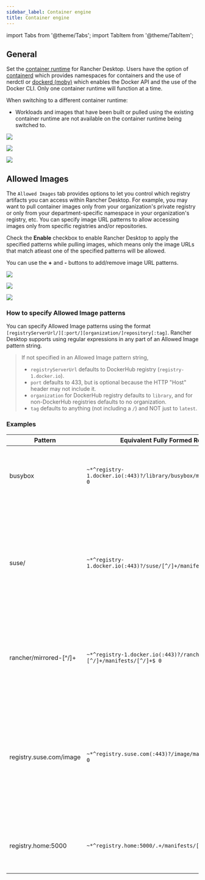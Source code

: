 ```yaml
---
sidebar_label: Container engine
title: Container engine
---
```


import Tabs from '@theme/Tabs';
import TabItem from '@theme/TabItem';

## General

Set the [container runtime] for Rancher Desktop. Users have the option of [containerd] which provides namespaces for containers and the use of nerdctl or [dockerd (moby)] which enables the Docker API and the use of the Docker CLI. Only one container runtime will function at a time.

When switching to a different container runtime:

- Workloads and images that have been built or pulled using the existing container runtime are not available on the container runtime being switched to.

<Tabs groupId="os">
<TabItem value="Windows">

![](../../img/preferences/Windows_containerEngine_tabGeneral.png)

</TabItem>
<TabItem value="macOS">

![](../../img/preferences/macOS_containerEngine_tabGeneral.png)

</TabItem>
<TabItem value="Linux">

![](../../img/preferences/Linux_containerEngine_tabGeneral.png)

</TabItem>
</Tabs>

## Allowed Images

The `Allowed Images` tab provides options to let you control which registry artifacts you can access within Rancher Desktop. For example, you may want to pull container images only from your organization's private registry or only from your department-specific namespace in your organization's registry, etc. You can specify image URL patterns to allow accessing images only from specific registries and/or repositories.

Check the **Enable** checkbox to enable Rancher Desktop to apply the specified patterns while pulling images, which means only the image URLs that match atleast one of the specified patterns will be allowed.

You can use the **+** and **-** buttons to add/remove image URL patterns. 

<Tabs groupId="os">
<TabItem value="Windows">

![](../../img/preferences/Windows_containerEngine_tabAllowedImages.png)

</TabItem>
<TabItem value="macOS">

![](../../img/preferences/macOS_containerEngine_tabAllowedImages.png)

</TabItem>
<TabItem value="Linux">

![](../../img/preferences/Linux_containerEngine_tabAllowedImages.png)

</TabItem>
</Tabs>

### How to specify Allowed Image patterns

You can specify Allowed Image patterns using the format `[registryServerUrl/][:port/][organization/]repository[:tag]`. Rancher Desktop supports using regular expressions in any part of an Allowed Image pattern string.

> If not specified in an Allowed Image pattern string,
> * `registryServerUrl` defaults to DockerHub registry (`registry-1.docker.io`).
> * `port` defaults to 433, but is optional because the HTTP "Host" header may not include it. 
> * `organization` for DockerHub registry defaults to `library`, and for non-DockerHub registries defaults to no organization.
> * `tag` defaults to anything (not including a `/`) and NOT just to `latest`.

### Examples

| Pattern | Equivalent Fully Formed RegEx | Meaning |
| ------------- | ---------------- | ---------------- |
| busybox | ` ~*^registry-1.docker.io(:443)?/library/busybox/manifests/[^/]+$ 0 ` | Allow all tags of the image `busybox` in the default organization `library` and from the default registry `registry-1.docker.io`|
| suse/ | `~*^registry-1.docker.io(:443)?/suse/[^/]+/manifests/[^/]+$ 0` | Allow any tag of any image in the specified organization `suse` and from the default regsitry `registry-1.docker.io` <br/> **Note:** A trailing slash on the repository means a single segment follows, e.g. "suse/nginx", but not "suse/foo/bar". |
| rancher/mirrored-\[^/\]+ | `~*^registry-1.docker.io(:443)?/rancher/mirrored-[^/]+/manifests/[^/]+$ 0` | Allow any tag of any image whose name starts with `mirrored`, and in the specified organization `rancher` and from the default registry `registry-1.docker.io` |
| registry.suse.com/image | `~*^registry.suse.com(:443)?/image/manifests/[^/]+$ 0` | Allow any tag of the image `image` from the specified registry `registry.suse.com` <br/> **Note:** Non-DockerHub registries do not mandate to have organizations, so can have images at the top level (no default organization `library` is inserted). |
| registry.home:5000 | `~*^registry.home:5000/.+/manifests/[^/]+$ 0` | Allow any tag of any image in any organization (or no organization) and from the specified registry `registry.home:5000` |


[container runtime]:
https://kubernetes.io/docs/setup/production-environment/container-runtimes/

[containerd]:
https://containerd.io/

[dockerd (moby)]:
https://mobyproject.org/
